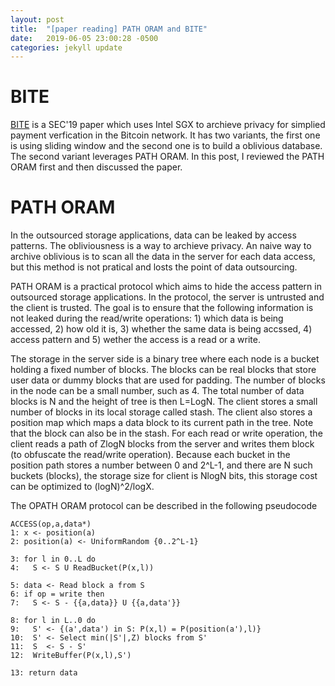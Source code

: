```yaml
---
layout: post
title:  "[paper reading] PATH ORAM and BITE"
date:   2019-06-05 23:00:28 -0500
categories: jekyll update
---
```

# BITE

[BITE](https://www.usenix.org/system/files/sec19fall_matetic_prepub.pdf) is a SEC'19 paper which uses Intel SGX to archieve privacy for simplied payment verfication in the Bitcoin network. It has two variants, the first one is using sliding window and the second one is to build a oblivious database. The second variant leverages PATH ORAM. In this post, I reviewed the PATH ORAM first and then discussed the paper.


# PATH ORAM

In the outsourced storage applications, data can be leaked by access patterns. The obliviousness is a way to archieve privacy. An naive way to archive oblivious is to scan all the data in the server for each data access, but this method is not pratical and losts the point of data outsourcing.

PATH ORAM is a practical protocol which aims to hide the access pattern in outsourced storage applications. In the protocol, the server is untrusted and the client is trusted. The goal is to ensure that the following information is not leaked during the read/write operations: 1) which data is being accessed, 2) how old it is, 3) whether the same data is being accssed, 4) access pattern and 5) wether the access is a read or a write. 

The storage in the server side is a binary tree where each node is a bucket holding a fixed number of blocks. The blocks can be real blocks that store user data or dummy blocks that are used for padding. The number of blocks in the node can be a small number, such as 4. The total number of data blocks is N and the height of tree is then L=LogN. The client stores a small number of blocks in its local storage called stash. The client also stores a position map which maps a data block to its current path in the tree. Note that the block can also be in the stash. For each read or write operation, the client reads a path of ZlogN blocks from the server and writes them block (to obfuscate the read/write operation). Because each bucket in the position path stores a number between 0 and 2^L-1, and there are N such buckets (blocks), the storage size for client is NlogN bits, this storage cost can be optimized to (logN)^2/logX.  

The OPATH ORAM protocol can be described in the following pseudocode

```
ACCESS(op,a,data*)
1: x <- position(a)
2: position(a) <- UniformRandom {0..2^L-1}

3: for l in 0..L do
4:   S <- S U ReadBucket(P(x,l))

5: data <- Read block a from S
6: if op = write then
7:   S <- S - {{a,data}} U {{a,data'}}

8: for l in L..0 do
9:   S' <- {(a',data') in S: P(x,l) = P(position(a'),l)}
10:  S' <- Select min(|S'|,Z) blocks from S'
11:  S  <- S - S'
12:  WriteBuffer(P(x,l),S')

13: return data
```

